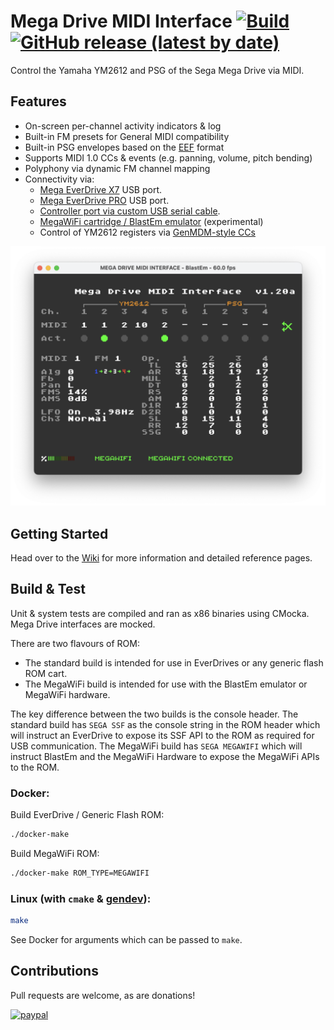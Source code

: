 # Mega Drive MIDI Interface [![Build](https://github.com/rhargreaves/mega-drive-midi-interface/workflows/Build%20&%20Release/badge.svg?branch=master)](https://github.com/rhargreaves/mega-drive-midi-interface/actions) [![GitHub release (latest by date)](https://img.shields.io/github/v/release/rhargreaves/mega-drive-midi-interface?style=plastic)](https://github.com/rhargreaves/mega-drive-midi-interface/releases)

Control the Yamaha YM2612 and PSG of the Sega Mega Drive via MIDI.

## Features

- On-screen per-channel activity indicators & log
- Built-in FM presets for General MIDI compatibility
- Built-in PSG envelopes based on the [EEF](https://github.com/rhargreaves/mega-drive-midi-interface/wiki/PSG-Envelopes) format
- Supports MIDI 1.0 CCs & events (e.g. panning, volume, pitch bending)
- Polyphony via dynamic FM channel mapping
- Connectivity via:
  - [Mega EverDrive X7](https://krikzz.com/store/home/33-mega-everdrive-x7.html) USB port.
  - [Mega EverDrive PRO](https://krikzz.com/store/home/59-mega-everdrive-pro.html) USB port.
  - [Controller port via custom USB serial cable](https://github.com/rhargreaves/mega-drive-serial-port#hardware).
  - [MegaWiFi cartridge / BlastEm emulator](https://github.com/rhargreaves/mega-drive-midi-interface/wiki/BlastEm-&-MegaWiFi-Guide) (experimental)
  - Control of YM2612 registers via [GenMDM-style CCs](https://catskullelectronics.com/public/genMDM.pdf)

<p align="center">
    <img src="https://github.com/rhargreaves/mega-drive-midi-interface/raw/master/docs/blastem_chan.png" width="600" />
</p>

## Getting Started

Head over to the [Wiki](https://github.com/rhargreaves/mega-drive-midi-interface/wiki/Getting-Started) for more information and detailed reference pages.

## Build & Test

Unit & system tests are compiled and ran as x86 binaries using CMocka. Mega Drive interfaces are mocked.

There are two flavours of ROM:

- The standard build is intended for use in EverDrives or any generic flash ROM cart.
- The MegaWiFi build is intended for use with the BlastEm emulator or MegaWiFi hardware.

The key difference between the two builds is the console header. The standard build has `SEGA SSF` as the console string in the ROM header which will instruct an EverDrive to expose its SSF API to the ROM as required for USB communication. The MegaWiFi build has `SEGA MEGAWIFI` which will instruct BlastEm and the MegaWiFi Hardware to expose the MegaWiFi APIs to the ROM.

### Docker:

Build EverDrive / Generic Flash ROM:

```sh
./docker-make
```

Build MegaWiFi ROM:

```sh
./docker-make ROM_TYPE=MEGAWIFI
```

### Linux (with `cmake` & [gendev](https://github.com/kubilus1/gendev)):

```sh
make
```

See Docker for arguments which can be passed to `make`.

## Contributions

Pull requests are welcome, as are donations!

[![paypal](https://www.paypalobjects.com/en_US/i/btn/btn_donateCC_LG.gif)](https://www.paypal.com/cgi-bin/webscr?cmd=_s-xclick&hosted_button_id=4VY6LCUMYLD42&source=url)
